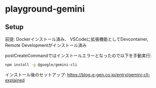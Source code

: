 # playground-gemini

## Setup

前提: Dockerインストール済み、 VSCodeに拡張機能としてDevcontainer, Remote Developmentがインストール済み

postCreateCommandではインストールエラーとなったので以下を手動実行:

```bash
npm install -g @google/gemini-cli
```

インストール後のセットアップ: https://blog.g-gen.co.jp/entry/gemini-cli-explained
